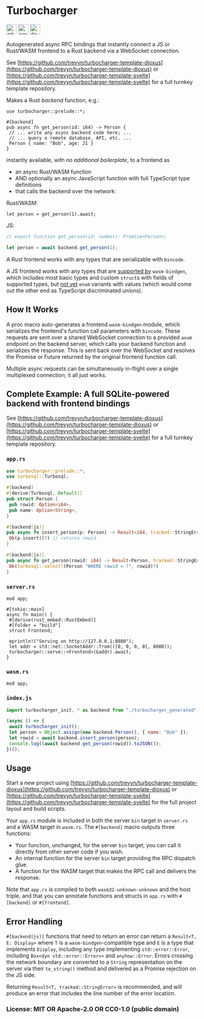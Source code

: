 # Turbocharger

[<img alt="github" src="https://img.shields.io/badge/github-trevyn/turbocharger-663399?style=for-the-badge&labelColor=555555&logo=github" height="27">](https://github.com/trevyn/turbocharger)
[<img alt="crates.io" src="https://img.shields.io/crates/v/turbocharger.svg?style=for-the-badge&color=ffc833&logo=rust" height="27">](https://crates.io/crates/turbocharger)
[<img alt="docs.rs" src="https://img.shields.io/badge/docs.rs-turbocharger-353535?style=for-the-badge&labelColor=555555&logo=docs.rs" height="27">](https://docs.rs/turbocharger)

Autogenerated async RPC bindings that instantly connect a JS or Rust/WASM frontend to a Rust backend via a WebSocket connection.

See [https://github.com/trevyn/turbocharger-template-dioxus](https://github.com/trevyn/turbocharger-template-dioxus) or [https://github.com/trevyn/turbocharger-template-svelte](https://github.com/trevyn/turbocharger-template-svelte) for a full turnkey template repository.

Makes a Rust _backend_ function, e.g.:

```rust,ignore
use turbocharger::prelude::*;

#[backend]
pub async fn get_person(id: i64) -> Person {
 // ... write any async backend code here; ...
 // ... query a remote database, API, etc. ...
 Person { name: "Bob", age: 21 }
}
```

instantly available, with _no additional boilerplate_, to a frontend as

- an async Rust/WASM function
- AND optionally an async JavaScript function with full TypeScript type definitions
- that calls the backend over the network:

Rust/WASM:

```rust,ignore
let person = get_person(1).await;
```

JS:

```js
// export function get_person(id: number): Promise<Person>;

let person = await backend.get_person(1);
```

A Rust frontend works with any types that are serializable with `bincode`.

A JS frontend works with any types that are [supported by](https://rustwasm.github.io/docs/wasm-bindgen/reference/types.html) `wasm-bindgen`, which includes most basic types and custom `struct`s with fields of supported types, but [not yet](https://github.com/rustwasm/wasm-bindgen/pull/2631) `enum` variants with values (which would come out the other end as TypeScript discriminated unions).

## How It Works

A proc macro auto-generates a frontend `wasm-bindgen` module, which serializes the frontend's function call parameters with `bincode`. These requests are sent over a shared WebSocket connection to a provided `axum` endpoint on the backend server, which calls your backend function and serializes the response. This is sent back over the WebSocket and resolves the Promise or Future returned by the original frontend function call.

Multiple async requests can be simultaneously in-flight over a single multiplexed connection; it all just works.

## Complete Example: A full SQLite-powered backend with frontend bindings

See [https://github.com/trevyn/turbocharger-template-dioxus](https://github.com/trevyn/turbocharger-template-dioxus) or [https://github.com/trevyn/turbocharger-template-svelte](https://github.com/trevyn/turbocharger-template-svelte) for a full turnkey template repository.

### `app.rs`

```rust
use turbocharger::prelude::*;
use turbosql::Turbosql;

#[backend]
#[derive(Turbosql, Default)]
pub struct Person {
 pub rowid: Option<i64>,
 pub name: Option<String>,
}

#[backend(js)]
pub async fn insert_person(p: Person) -> Result<i64, tracked::StringError> {
 Ok(p.insert()?) // returns rowid
}

#[backend(js)]
pub async fn get_person(rowid: i64) -> Result<Person, tracked::StringError> {
 Ok(turbosql::select!(Person "WHERE rowid = ?", rowid)?)
}
```

### `server.rs`

```rust,no_run
mod app;

#[tokio::main]
async fn main() {
 #[derive(rust_embed::RustEmbed)]
 #[folder = "build"]
 struct Frontend;

 eprintln!("Serving on http://127.0.0.1:8080");
 let addr = std::net::SocketAddr::from(([0, 0, 0, 0], 8080));
 turbocharger::serve::<Frontend>(&addr).await;
}
```

### `wasm.rs`

```rust,no_run
mod app;
```

### `index.js`

```js
import turbocharger_init, * as backend from "./turbocharger_generated";

(async () => {
 await turbocharger_init();
 let person = Object.assign(new backend.Person(), { name: "Bob" });
 let rowid = await backend.insert_person(person);
 console.log((await backend.get_person(rowid)).toJSON());
})();
```

## Usage

Start a new project using [https://github.com/trevyn/turbocharger-template-dioxus](https://github.com/trevyn/turbocharger-template-dioxus) or [https://github.com/trevyn/turbocharger-template-svelte](https://github.com/trevyn/turbocharger-template-svelte) for the full project layout and build scripts.

Your `app.rs` module is included in both the server `bin` target in `server.rs` and a WASM target in `wasm.rs`. The `#[backend]` macro outputs three functions:

- Your function, unchanged, for the server `bin` target; you can call it directly from other server code if you wish.
- An internal function for the server `bin` target providing the RPC dispatch glue.
- A function for the WASM target that makes the RPC call and delivers the response.

Note that `app.rs` is compiled to both `wasm32-unknown-unknown` and the host triple, and that you can annotate functions and structs in `app.rs` with `#[backend]` or `#[frontend]`.

## Error Handling

`#[backend(js)]` functions that need to return an error can return a `Result<T, E: Display>` where `T` is a `wasm-bindgen`-compatible type and `E` is a type that implements `Display`, including any type implementing `std::error::Error`, including `Box<dyn std::error::Error>>` and `anyhow::Error`. Errors crossing the network boundary are converted to a `String` representation on the server via their `to_string()` method and delivered as a Promise rejection on the JS side.

Returning `Result<T, tracked::StringError>` is recommended, and will produce an error that includes the line number of the error location.

### License: MIT OR Apache-2.0 OR CC0-1.0 (public domain)
